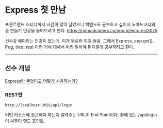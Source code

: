 # Express 첫 만남

프론트엔드 스터디까지 시간이 많이 남았으니 백엔드도 공부하고 싶어서
노마드코더의 줌 만들기 인강을 들어보려고 한다.
https://nomadcoders.co/noom/lectures/3075

선수강 해야하는 인강이 있는데, 이게 무료라 이걸 들음.
그래서 Express, app.get(), Pug, (req, res) 이런 거에 대해서
미리 알아야 된다길래
공부하려고 한다.


---
## 선수 개념

<a href="https://basemenks.tistory.com/254">
    Express란 무엇이고 어떻게 사용하는가?
</a>

### REST란
```
http://localhost:3001/api/login
```

어떤 리소스에 접근해야 하는지 알려주는 URL이 End Point이다.
끝에 있는 /api/login 이 부분이 엔드 포인트.



